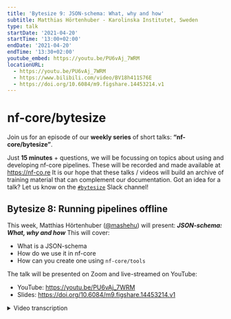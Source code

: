 ```yaml
---
title: 'Bytesize 9: JSON-schema: What, why and how'
subtitle: Matthias Hörtenhuber - Karolinska Institutet, Sweden
type: talk
startDate: '2021-04-20'
startTime: '13:00+02:00'
endDate: '2021-04-20'
endTime: '13:30+02:00'
youtube_embed: https://youtu.be/PU6vAj_7WRM
locationURL:
  - https://youtu.be/PU6vAj_7WRM
  - https://www.bilibili.com/video/BV18h411S76E
  - https://doi.org/10.6084/m9.figshare.14453214.v1
---
```


# nf-core/bytesize

Join us for an episode of our **weekly series** of short talks: **“nf-core/bytesize”**.

Just **15 minutes** + questions, we will be focussing on topics about using and developing nf-core pipelines.
These will be recorded and made available at <https://nf-co.re>
It is our hope that these talks / videos will build an archive of training material that can complement our documentation.
Got an idea for a talk? Let us know on the [`#bytesize`](https://nfcore.slack.com/channels/bytesize) Slack channel!

## Bytesize 8: Running pipelines offline

This week, Matthias Hörtenhuber ([@mashehu](http://github.com/mashehu/)) will present: _**JSON-schema: What, why and how**_
This will cover:

- What is a JSON-schema
- How do we use it in nf-core
- How can you create one using `nf-core/tools`

The talk will be presented on Zoom and live-streamed on YouTube:

- YouTube: <https://youtu.be/PU6vAj_7WRM>
- Slides: <https://doi.org/10.6084/m9.figshare.14453214.v1>

<details markdown="1"><summary>Video transcription</summary>
:::note
The content has been edited to make it reader-friendly
:::

[0:36](https://youtu.be/PU6vAj_7WRM?list=PL3xpfTVZLcNiSvvPWORbO32S1WDJqKp1e&t=36) Welcome everybody, today's topic is JSON schema, what it is, why we chose to use it, and how it can be utilised.

[0:53](https://youtu.be/PU6vAj_7WRM?list=PL3xpfTVZLcNiSvvPWORbO32S1WDJqKp1e&t=53) First we need to talk about parameters. In Nextflow you either have them on the command line with `--` in front of it, for example in `main.nf` and in `params.foo`.

[1:12](https://youtu.be/PU6vAj_7WRM?list=PL3xpfTVZLcNiSvvPWORbO32S1WDJqKp1e&t=72) When we look through all the pipelines in nf-core, from what I could parse, I found that we have a large number of different parameters, 47 on average but it can go up to 470.

To make this usable, it should be documented so you can read up both as a user and as a developer about what these parameters do.

In the best case, we have a validation and a background so it already throws an error before the tool that uses the parameter. Therefore it is easier to debug.

But as you can imagine, with so many parameters it’s not so easy anymore to manage.

[2:19](https://youtu.be/PU6vAj_7WRM?list=PL3xpfTVZLcNiSvvPWORbO32S1WDJqKp1e&t=134) So we therefore looked at JSON schema and thought that this is exactly what we want.

It is a standardised way to describe a data object, and it comes with its own validation library, which takes a load off of our shoulders.

[2:32](https://youtu.be/PU6vAj_7WRM?list=PL3xpfTVZLcNiSvvPWORbO32S1WDJqKp1e&t=154) Last summer, we added the `nextflow_schema.json` file to the template, which is a description of all the pipeline parameters in a JSON schema format.

[2:47](https://youtu.be/PU6vAj_7WRM?list=PL3xpfTVZLcNiSvvPWORbO32S1WDJqKp1e&t=167) Here you see an excerpt of it, and this is the only thing you should actually see of the JSON because we are of the opinion that you should never have to need to interact with these complex files.

We have tools built around them, so you don’t ever have to touch them.

[3:07](https://youtu.be/PU6vAj_7WRM?list=PL3xpfTVZLcNiSvvPWORbO32S1WDJqKp1e&t=189) So how can you make this file?

Or how can you populate it or edit it? It’s simply `nf-core schema build` and then `.` if you’re in your repository.

This then starts the normal wizard, which checks the current file because with a template each pipeline already has some base nf-core parameters in it, and then asks if you want to use the web-builder.

After you click on the blue finish button, it will be sent back here and the parameters will be updated in the nextflow schema json file.

[3:58](https://youtu.be/PU6vAj_7WRM?list=PL3xpfTVZLcNiSvvPWORbO32S1WDJqKp1e&t=238) How does it actually look on the website if you run this?

So here you have the parameter schema interface where you can add a parameter.

You scroll there; give it a name, which should be lowercase, you can then also give it an icon, which we render in on all the web-views.

You can give it a description, which doesn’t need to be long, and should in fact be concise enough to fit in the command line help.

If you have more complex things to talk about, we have the help text section, which I will show you shortly.

[4:49](https://youtu.be/PU6vAj_7WRM?list=PL3xpfTVZLcNiSvvPWORbO32S1WDJqKp1e&t=289) In the help text, you can write in normal markdown, and it’s interface is something you’ll be familiar with from GitHub.

It also shows you the rendered preview of this markdown.

[5:01](https://youtu.be/PU6vAj_7WRM?list=PL3xpfTVZLcNiSvvPWORbO32S1WDJqKp1e&t=301) There are four types of parameters: string, number, integer and a boolean.

For these we have made some special features, but for now say we want a string, give it a default value and decide if it’s a required parameter, which means it always has to be filled out.

We can also say that it should be a hidden parameter, which is used for things you don’t want to be visible for every user.

But it can still be good to interact with it.

[5:41](https://youtu.be/PU6vAj_7WRM?list=PL3xpfTVZLcNiSvvPWORbO32S1WDJqKp1e&t=341) If you click on the cog-wheel at the on the side, you see two other features for this parameter.

You can choose for it to be enumerated values and give it different options, or you can give it a pattern, which it will be validated against.

So it is just regular expressions you can use there, and with that you can check for example if an email is valid or if a date or duration is valid.

You can also delete the parameter here if you’ve made a mistake or don’t actually need it.

[6:22](https://youtu.be/PU6vAj_7WRM?list=PL3xpfTVZLcNiSvvPWORbO32S1WDJqKp1e&t=380) If we choose that it’s a number, we can get two additional things.

Besides the enumerated values, we can also decide to give it a minimum and a maximum value.

If we are happy there, we can save the changes.

[6:39](https://youtu.be/PU6vAj_7WRM?list=PL3xpfTVZLcNiSvvPWORbO32S1WDJqKp1e&t=399) But we at nf-core don’t actually like dangling parameters so we should add it to a group.

[6:46](https://youtu.be/PU6vAj_7WRM?list=PL3xpfTVZLcNiSvvPWORbO32S1WDJqKp1e&t=406) A group can have a title, it has a favicon, it can have a description, and also a help text.

You can also hide it and then everything is hidden.

[7:09](https://youtu.be/PU6vAj_7WRM?list=PL3xpfTVZLcNiSvvPWORbO32S1WDJqKp1e&t=429) If you now want to quickly put the newly created parameter in, just hit that box or use drag and drop.

When you’re done, you hit finish.

[7:19](https://youtu.be/PU6vAj_7WRM?list=PL3xpfTVZLcNiSvvPWORbO32S1WDJqKp1e&t=439) Everything is done here, and on the command line you will see that it stops and wrote the parameters to the new file.

So now we have the updated nextflow json schema.

[7:31](https://youtu.be/PU6vAj_7WRM?list=PL3xpfTVZLcNiSvvPWORbO32S1WDJqKp1e&t=451) Why are we using it and where are we using it?

[7:35](https://youtu.be/PU6vAj_7WRM?list=PL3xpfTVZLcNiSvvPWORbO32S1WDJqKp1e&t=455) So I stumbled into this because I didn’t want to write documentation in several places for the same thing, because in the main.nf we had the `--help` text where we could define the parameters.

This is now done with the nextflow schema json.

[7:58](https://youtu.be/PU6vAj_7WRM?list=PL3xpfTVZLcNiSvvPWORbO32S1WDJqKp1e&t=478) So when you run help, you get this nice output with the groupings intact, the parameter names, parameter types, the description (that’s why you should keep it short), and also the default values that are printed in here.

[8:14](https://youtu.be/PU6vAj_7WRM?list=PL3xpfTVZLcNiSvvPWORbO32S1WDJqKp1e&t=494) It’s here, it’s nice, but we also use the same file for the website to render this description of your parameters.

It’s where we also include the icons and the hub text is rendered.

The markdown of the help text is also rendered here, and the default values are shown.

This is how we use it for documentation.

[8:50](https://youtu.be/PU6vAj_7WRM?list=PL3xpfTVZLcNiSvvPWORbO32S1WDJqKp1e&t=530) We also use it for parameter validation.

So if you run our pipeline now with our new parameter, the answer and give it 42, it will throw two errors.

The first is that it’s a different type than was expected since it expects a number (since we chose that earlier), instead of a string.

All nf-core pipelines require a parameter, but that was missing here and so that’s the second error.

This is a nice way to quickly check that all the parameters are correct before starting up the whole pipeline.

We also have a launch interface where you just write `nf-core launch <pipeline>`, so either the name of the pipeline or a dot if you’re in the pipeline.

[9:55](https://youtu.be/PU6vAj_7WRM?list=PL3xpfTVZLcNiSvvPWORbO32S1WDJqKp1e&t=595) Similar to the how it was for the build, it validates the schema to ensure that everything looks good, and that the parameters match the schema.

Then you are asked if you want to use a web-based or a command line wizard where you can choose the parameters.

I’ll quickly show you later what the web-based interface looks like.

Once we are done with the web-based interface, we are sent back here again. We can decide whether to use the parameters we chose in the browser for this exact run, and run the workflow with our clearly defined parameters.

[10:43](https://youtu.be/PU6vAj_7WRM?list=PL3xpfTVZLcNiSvvPWORbO32S1WDJqKp1e&t=643) So what does the web interface look like? Here I have chosen a random pipeline, and you’ve likely seen this `launch` button here, which leads you to a large interface.

You can actually use a different version, and for example I’ve now chosen the development version.

I can launch the development version of the pipeline and the development version of the parameters as well.

[11:14](https://youtu.be/PU6vAj_7WRM?list=PL3xpfTVZLcNiSvvPWORbO32S1WDJqKp1e&t=674) Here you see it that it appears to be nicely rendered with a description, with a help text, and also here behind the question mark rendering even complex markdown like tables nicely.

All the parameters here are validated.

[11:30](https://youtu.be/PU6vAj_7WRM?list=PL3xpfTVZLcNiSvvPWORbO32S1WDJqKp1e&t=690) Again, I forgot the input parameter, if I add it, I can launch it.

[11:37](https://youtu.be/PU6vAj_7WRM?list=PL3xpfTVZLcNiSvvPWORbO32S1WDJqKp1e&t=697) Then we have three options; we can use this ID that takes the parameters we chose for this run, or we can send everything to [Nextflow Tower](https://tower.nf) to use that as an interface, or we can just copy and paste this one into `nf-params.json`.

The latter is actually created if the command line interface is used.

[12:08](https://youtu.be/PU6vAj_7WRM?list=PL3xpfTVZLcNiSvvPWORbO32S1WDJqKp1e&t=727) That’s it for how and where we use the nf-core schema, the Nextflow schema json file.

If you want to test your renderings of the markdowns, you can use the website Docker image, and for more documentation, you have the link here in the tools section of the documentation.

If you’d like to discuss how this was implemented or have other questions, join us on the `#json-schema` Slack channel. We are happy to help.

[14:13](https://youtu.be/PU6vAj_7WRM?list=PL3xpfTVZLcNiSvvPWORbO32S1WDJqKp1e&t=853) You can nest parameters inside.

So according to the definition of json schema, you can have multiple layers of groups inside.

We of course only want one for practical reasons, but we are happy to change this in case the community says they think this would be useful.

Thank you for listening.

</details>
